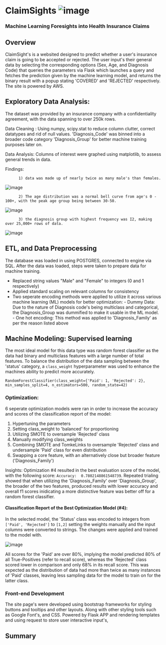 # ClaimSights ![image](https://github.com/Yasmin-9/Project-4-Group-5/assets/136015250/58cb8a22-2ca9-4add-a323-46eb023cbc25)
### Machine Learning Foresights into Health Insurance Claims

## Overview
ClaimSight's is a websited designed to predict whether a user's insurance claim is going to be accepted or rejected. The user input's their general data by selecting the corresponding options (Sex, Age, and Diagnosis Code) that queries the parameters via Flask which launches a query and fetches the prediction given by the machine learning model, and returns the binary result with a popup stating 'COVERED' and 'REJECTED' respectively. The site is powered by AWS.


## Exploratory Data Analysis: 
The dataset was provided by an insurance company with a confidentiality agreement, with the data spanning to over 250k rows. 

Data Cleaning : Using numpy, scipy.stat to reduce column clutter, correct datatypes and rid of null values. 'Diagnosis_Code' was binned into a broader code category 'Diagnosis_Group' for better machine training purposes later on. 

Data Analysis: Columns of interest were graphed using matplotlib, to assess general trends in data. 

Findings:
          
          1) data was made up of nearly twice as many male's than females.
![image](https://github.com/Yasmin-9/Project-4-Group-5/assets/136015250/4965bde5-90c9-432a-bbe8-443a4fdb25c2)

          2) The age distribution was a normal bell curve from age's 0 - 100+, with the peak age group being between 30-50.
![image](https://github.com/Yasmin-9/Project-4-Group-5/assets/136015250/a789e502-952a-49ae-a8b4-71008a76b31d)

          3) the diagnosis group with highest frequency was I2, making over 25,000+ rows of data.
![image](https://github.com/Yasmin-9/Project-4-Group-5/assets/136015250/328536c7-828a-4ed1-a351-22a5377eefc7)

## ETL, and Data Preprocessing 
The database was loaded in using POSTGRES, connected to engine via SQL. After the data was loaded, steps were taken to prepare data for machine training. 

- Replaced string values "Male" and "Female" to integers (0 and 1 respectively) 
- Applied standard scaling on relevant columns for consistency
- Two seperate encoding methods were applied to utilize it across various machine learning (ML) models for better optimization:
          - Dummy Data: Due to the nature of Diagnosis code's being multiclass and categorical, the                         Diagnosis_Group was dummified to make it usable in the ML model.
          - One hot encoding: This method was applied to 'Diagnosis_Family' as per the reason listed above

## Machine Modeling: Supervised learning
The most ideal model for this data type was random forest classifier as the data had binary and multiclass features with a large number of total features. To balance the distribution of the data sampling between the 'status' category, a ```class_weight``` hyperparameter was used to enhance the machines ability to predict more accurately. 

```RandomForestClassifier(class_weight={'Paid': 1, 'Rejected': 2}, min_samples_split=4, n_estimators=500, random_state=42)```

### Optimization: 
6 seperate optimization models were ran in order to increase the accuracy and scores of the classification report of the model:

1. Hypertuning the parameters
2. Setting class_weight to 'balanced' for proportioning
3. Utilizing SMOTE to oversample 'Rejected' class
4. Manually modifying class_weights
5. Combining SMOTE and TomkeLinks to oversample 'Rejected' class and undersample 'Paid' class for even distribution
6. Swapping a core feature, with an alternatively close but broader feature ('Diagnosis_Family')

Insights: Optimization #4 resulted in the best evaluation score of the model, with the following score:
```Accuracy:  0.7802148861548739```. Repeated trialing showed that when utilizing the 'Diagnosis_Family' over 'Diagnosis_Group', the broader of the two features, produced results with lower accuracy and overall f1 scores inidicating a more distinctive feature was better off for a random forest classifier.

#### Classification Report of the Best Optimization Model (#4):

In the selected model, the 'Status' class was encoded to integers from ```['Paid', 'Rejected']``` to ```[1,2]``` setting the weights manually and the input columns were converted to strings. The changes were applied and trained to the model with.

![image](https://github.com/Yasmin-9/Project-4-Group-5/assets/136015250/678e8285-fb55-4d18-8fbd-af85987d4133)

All scores for the 'Paid' are over 80%, implying the model predicted 80% of all True-Positives (refer to recall score), whereas the 'Rejected' class scored lower in comparison and only 68% in its recall score. This was expected as the distribution of data had more than twice as many instances of 'Paid' classes, leaving less sampling data for the model to train on for the latter class.

### Front-end Development
The site page's were developed using bootstrap frameworks for styling buttons and tooltips and other layouts. Along with other styling tools such as Google Font's, and CSS. Powered by Flask APP and rendering templates and using request to store user interactive input's, 

 
## Summary

